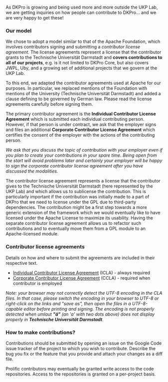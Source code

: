 As DKPro is growing and being used more and more outside the UKP Lab, we are getting inquiries on how people can contribute to DKPro... and we are very happy to get these!

### Our model ###

We chose to adopt a model similar to that of the Apache Foundation, which involves contributors signing and submitting a _contributor license agreement_. The license agreements represent a license that the contributor grants to the Technische Universität Darmstadt and **covers contributions to all of our projects**, e.g. is it not limited to DKPro Core, but also covers JWPL, Uby, and a growing set of additional projects that we govern at the UKP Lab.

To this end, we adapted the contributor agreements used at Apache for our purposes. In particular, we replaced mentions of the Foundation with mentions of the University (Technische Universität Darmstadt) and added a clause defining to be governed by German law. Please read the license agreements carefully before signing them.

The primary contributor agreement is the **Individual Contributor License Agreement** which is submitted each individual contributing person. However, if that person is under contract, we ask that the employer signs and files an additional **Corporate Contributor License Agreement** which certifies the consent of the employer with the actions of the contributing person.

_We ask that you discuss the topic of contribution with your employer even if you plan to create your contributions in your spare time. Being open from the start will avoid problems later and certainly your employer will be happy to sign the corporate contributor license agreement after you have discussed the modalities._

The contributor license agreement represents a license that the contributor gives to the Technische Universität Darmstadt (here represented by the UKP Lab) and which allows us to sublicense the contribution. This is particularly important if the contribution was initially made to a part of DKPro that we need to license under the GPL due to third-party dependencies. The contribution might be a first step towards a more generic extension of the framework which we would eventually like to have licensed under the Apache License to maximize its usability. Having the separate contributor license agreement allows us to refactor such contributions and to eventually move them from a GPL module to an Apache-licensed module.

### Contributor license agreements ###

Details on how and where to submit the agreements are included in their respective text.

  * [Individual Contributor License Agreement](https://dkpro-core-asl.googlecode.com/svn/wiki/clas/icla.txt) (ICLA) - always required
  * [Corporate Contributor License Agreement](https://dkpro-core-asl.googlecode.com/svn/wiki/clas/ccla.txt) (CCLA) - required when contributor is employed

_Note: your browser may not correctly detect the UTF-8 encoding in the CLA files. In that case, please switch the encoding in your browser to UTF-8 or right-click on the links and "save as", then open the files in a UTF-8-capable editor before printing and signing. The encoding is not properly detected when umlaut **"ä"** (an 'a' with two dots above) does not display properly in **Technische Universität Darmstadt**._

### How to make contributions? ###

Contributions should be submitted by opening an issue on the Google Code issue tracker of the project to which you wish to contribute. Describe the bug you fix or the feature that you provide and attach your changes as a diff file.

Prolific contributors may eventually be granted write access to the code repositories. Access to the repositories is granted on a per-project basis.